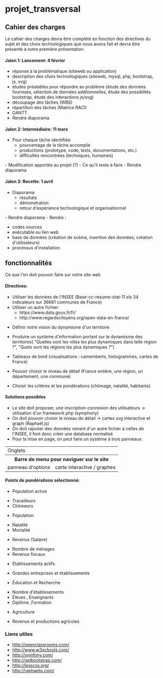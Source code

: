 # projet_transversal
## Cahier des charges
Le cahier des charges devra être complété en fonction des directives du sujet et des choix technologiques que nous avons fait et devra être présenté à notre première présentation.

#### Jalon 1: Lancement: 4 février
- réponse à la problématique (siteweb ou application)
- description des choix technologiques (siteweb, mysql, php, bootstrap, js, svg)
- études préalables pour répondre au problème (étude des données fournises, sélection de données additionnelles, étude des possiblités bootstrap, étude des interactions js/svg)
- découpage des tâches (WBS)
- répartition des tâches (Matrice RACI)
- GANTT
- Rendre diaporama

#### Jalon 2: Intermédiaire: 11 mars
- Pour chaque tâche identifiée:<ul>
  <li>pourcentage de la tâche accomplie</li>
  <li>productions (prototype, code, tests, documentations, etc.)</li>
  <li>difficultés rencontrées (techniques, humaines)</li>
</ul>
- Modification apportée au projet (?)
- Ce qu'il reste à faire
- Rendre diaporama

#### Jalon 3: Recette: 1 avril
- Diaporama:<ul>
  <li>résultats</li>
  <li>démonstration</li>
  <li>retour d'expérience technologique et organisationnel</li>
</ul>
- Rendre diaporama
- Rendre :<ul>
  <li>codes sources</li>
  <li>exécutable ou lien web</li>
  <li>base de données (création de scéma, insertion des données, création d'utilisateurs)</li>
  <li>processus d'installation</li>
</ul>


## fonctionnalités
Ce que l'on doit pouvoir faire sur notre site web

#### Directives:
- Utiliser les données de l'INSEE (Base-cc-resume-stat-11.xls 34 indicateurs sur 36681 communes de France)
- Utiliser un autre fichier: <ul>
  <li>https://www.data.gouv.fr/fr/</li>
  <li>http://www.regardscitoyens.org/open-data-en-france/</li>
</ul>

- Définir notre vision du dynamisme d'un territoire
- Produire un système d'information portant sur le dynamisme des territoires( "Quelles sont les villes les plus dynamiques dans telle région ?", "Quels sont les régions les plus dynamiques ?")

- Tableaux de bord (visualisations : camemberts, histogrammes, cartes de France)
- Pouvoir choisir le niveau de détail (France entière, une région, un département, une commune)
- Choisir les critères et les pondérations (chômage, natalité, habitants)

#### Solutions possibles
- Le site doit proposer, une inscription-connexion des utilisateurs -> utilisation d'un framework php (symphony)
- On doit pouvoir choisir le niveau de détail -> cartes svg interactive et graph (Raphaël.js)
- On doit rajouter des données venant d'un autre fichier à celles de l'INSEE, il font donc créer une database normalisé
- Pour la mise en page, on peut faire un système à trois panneaux:
<table>
  <tr><td colspan="2">Onglets</td></tr>
  <tr><th colspan="2">Barre de menu pour naviguer sur le site</th></tr>
  <tr>
    <td>panneau d'options</td>
    <td>carte interactive / graphes</td>
  </tr>
</table>

#### Points de pondérations sélectionné:
- Population active
<ul>
<li>Travailleurs</li>
<li>Chômeurs</li>
</ul>

- Population
<ul>
<li>Natalité</li>
<li>Mortalité</li>
</ul>

- Revenus (Salaire)
<ul>
<li>Nombre de ménages</li>
<li>Revenus fiscaux</li>
</ul>

- Établissements actifs
<ul>
<li>Grandes entreprises et établissements</li>
</ul>

- Éducation et Recherche
<ul>
<li>Nombre d'établissements</li>
<li>Élèves , Enseignants</li>
<li>Diplôme ,Formation</li>
</ul>

- Agriculture
<ul>
<li>Revenus et productions agricoles</li>
</ul>


### Liens utiles
- http://openclassrooms.com/
- http://www.w3schools.com/
- http://symfony.com/
- http://getbootstrap.com/
- http://lesscss.org/
- http://raphaeljs.com/
